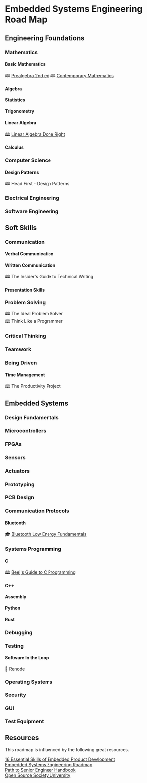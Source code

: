 # Embedded Systems Engineering Road Map

## Engineering Foundations

### Mathematics

#### Basic Mathematics

&#128366; [Prealgebra 2nd ed](https://openstax.org/details/books/prealgebra-2e)
&#128366; [Contemporary Mathematics](https://openstax.org/details/books/contemporary-mathematics)  

#### Algebra

#### Statistics

#### Trigonometry

#### Linear Algebra

&#128366; [Linear Algebra Done Right](https://linear.axler.net/)  

#### Calculus

### Computer Science

#### Design Patterns

&#128366; Head First - Design Patterns

### Electrical Engineering

### Software Engineering

## Soft Skills

### Communication

#### Verbal Communication

#### Written Communication

&#128366; The Insider's Guide to Technical Writing  

#### Presentation Skills

### Problem Solving

&#128366; The Ideal Problem Solver  
&#128366; Think Like a Programmer  

### Critical Thinking

### Teamwork

### Being Driven

#### Time Management

&#128366; The Productivity Project

## Embedded Systems

### Design Fundamentals

### Microcontrollers

### FPGAs

### Sensors

### Actuators

### Prototyping

### PCB Design

### Communication Protocols

#### Bluetooth

&#127891; [Bluetooth Low Energy Fundamentals](https://academy.nordicsemi.com/courses/bluetooth-low-energy-fundamentals/)  

### Systems Programming

#### C

&#128366; [Beej's Guide to C Programming](https://beej.us/guide/bgc/)  

#### C++

#### Assembly

#### Python

#### Rust

### Debugging

### Testing

#### Software In the Loop

&#128279; Renode

### Operating Systems

### Security

### GUI

### Test Equipment

## Resources

This roadmap is influenced by the following great resources.

[16 Essential Skills of Embedded Product Development](https://swedishembedded.com/product/skills)  
[Embedded Systems Engineering Roadmap](https://github.com/m3y54m/Embedded-Engineering-Roadmap)  
[Path to Senior Engineer Handbook](https://github.com/jordan-cutler/path-to-senior-engineer-handbook)  
[Open Source Society University](https://github.com/ossu/computer-science)  
